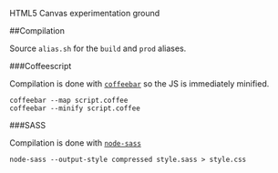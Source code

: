 HTML5 Canvas experimentation ground

##Compilation

Source `alias.sh` for the `build` and `prod` aliases.

###Coffeescript

Compilation is done with [`coffeebar`](https://www.npmjs.com/package/coffeebar) so the JS is immediately minified.

    coffeebar --map script.coffee
    coffeebar --minify script.coffee
    
###SASS

Compilation is done with [`node-sass`](https://www.npmjs.com/package/node-sass)

    node-sass --output-style compressed style.sass > style.css